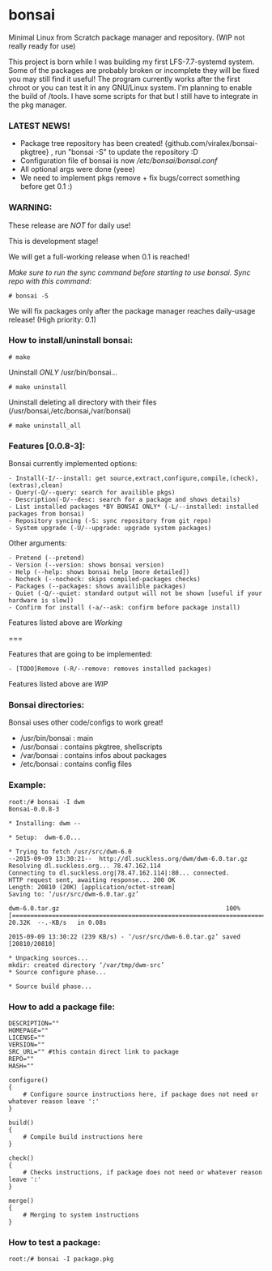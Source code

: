 # bonsai
Minimal Linux from Scratch package manager and repository. (WIP not really ready for use)

This project is born while I was building my first LFS-7.7-systemd system. Some of the packages are probably broken or incomplete they will be fixed you may still find it useful!
The program currently works after the first chroot or you can test it in any GNU/Linux system.
I'm planning to enable the build of /tools. I have some scripts for that but I still have to integrate in the pkg manager.

### LATEST NEWS!

 - Package tree repository has been created! {github.com/viralex/bonsai-pkgtree} , run "bonsai -S" to update the repository :D
 - Configuration file of bonsai is now */etc/bonsai/bonsai.conf*
 - All optional args were done (yeee)
 - We need to implement pkgs remove + fix bugs/correct something before get 0.1 :)

### WARNING:
These release are *NOT* for daily use!

This is development stage!

We will get a full-working release when 0.1 is reached!

*Make sure to run the sync command before starting to use bonsai.
Sync repo with this command:*
~~~
# bonsai -S
~~~
We will fix packages only after the package manager reaches daily-usage release! (High priority: 0.1)

### How to install/uninstall bonsai:
~~~
# make
~~~

Uninstall *ONLY* /usr/bin/bonsai...
~~~
# make uninstall
~~~

Uninstall deleting all directory with their files (/usr/bonsai,/etc/bonsai,/var/bonsai)
~~~
# make uninstall_all
~~~

### Features [0.0.8-3]:

Bonsai currently implemented options:

	- Install(-I/--install: get source,extract,configure,compile,(check),(extras),clean)
	- Query(-Q/--query: search for availible pkgs)
	- Description(-D/--desc: search for a package and shows details)
	- List installed packages *BY BONSAI ONLY* (-L/--installed: installed packages from bonsai)
	- Repository syncing (-S: sync repository from git repo)
	- System upgrade (-U/--upgrade: upgrade system packages)

Other arguments:

	- Pretend (--pretend)
	- Version (--version: shows bonsai version)
	- Help (--help: shows bonsai help [more detailed])
	- Nocheck (--nocheck: skips compiled-packages checks)
	- Packages (--packages: shows availible packages) 
	- Quiet (-Q/--quiet: standard output will not be shown [useful if your hardware is slow])
	- Confirm for install (-a/--ask: confirm before package install)

Features listed above are *Working*

===

Features that are going to be implemented:

	- [TODO]Remove (-R/--remove: removes installed packages)

Features listed above are *WIP*

### Bonsai directories:

Bonsai uses other code/configs to work great!

 - /usr/bin/bonsai : main
 - /usr/bonsai : contains pkgtree, shellscripts 
 - /var/bonsai : contains infos about packages
 - /etc/bonsai : contains config files

### Example:
~~~
root:/# bonsai -I dwm
Bonsai-0.0.8-3

* Installing: dwm --

* Setup:  dwm-6.0...

* Trying to fetch /usr/src/dwm-6.0
--2015-09-09 13:30:21--  http://dl.suckless.org/dwm/dwm-6.0.tar.gz
Resolving dl.suckless.org... 78.47.162.114
Connecting to dl.suckless.org|78.47.162.114|:80... connected.
HTTP request sent, awaiting response... 200 OK
Length: 20810 (20K) [application/octet-stream]
Saving to: ‘/usr/src/dwm-6.0.tar.gz’

dwm-6.0.tar.gz                                              100%[===========================================================================================================================================>]  20.32K  --.-KB/s   in 0.08s  

2015-09-09 13:30:22 (239 KB/s) - ‘/usr/src/dwm-6.0.tar.gz’ saved [20810/20810]

* Unpacking sources...
mkdir: created directory ‘/var/tmp/dwm-src’
* Source configure phase...

* Source build phase...
~~~

### How to add a package file:
~~~
DESCRIPTION=""
HOMEPAGE=""
LICENSE=""
VERSION=""
SRC_URL="" #this contain direct link to package
REPO=""
HASH=""

configure()
{
	# Configure source instructions here, if package does not need or whatever reason leave ':'
}

build()
{
	# Compile build instructions here
}

check()
{
	# Checks instructions, if package does not need or whatever reason leave ':'
}

merge()
{
	# Merging to system instructions
}
~~~

### How to test a package:

~~~
root:/# bonsai -I package.pkg
~~~
